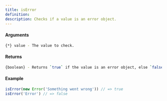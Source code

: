 ```yaml
---
title: isError
definition: 
description: Checks if a value is an error object.
---
```



#### Arguments


```bash
{*} value - The value to check.
```


#### Returns


```bash
{boolean} - Returns `true` if the value is an error object, else `false`.
```


#### Example


```ts
isError(new Error('Something went wrong')) // => trueisError('Error') // => false
```